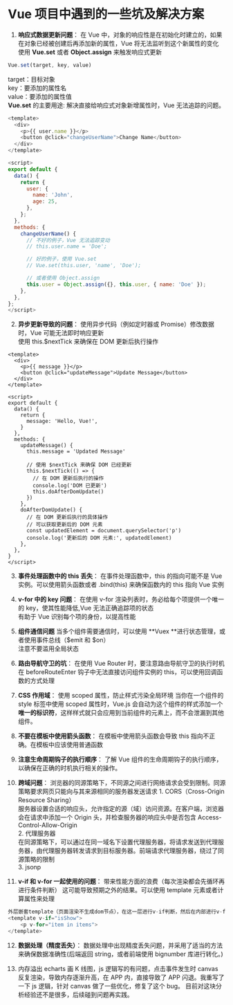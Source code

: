 # Vue 项目中遇到的一些坑及解决方案

1. **响应式数据更新问题**：
   在 Vue 中，对象的响应性是在初始化时建立的，如果在对象已经被创建后再添加新的属性，Vue 将无法监听到这个新属性的变化
   使用 **Vue.set** 或者 **Object.assign** 来触发响应式更新

```js
Vue.set(target, key, value)
```

target：目标对象  
key：要添加的属性名  
value：要添加的属性值  
**Vue.set** 的主要用途: 解决直接给响应式对象新增属性时，Vue 无法追踪的问题。

```js
<template>
  <div>
    <p>{{ user.name }}</p>
    <button @click="changeUserName">Change Name</button>
  </div>
</template>

<script>
export default {
  data() {
    return {
      user: {
        name: 'John',
        age: 25,
      },
    };
  },
  methods: {
    changeUserName() {
      // 不好的例子，Vue 无法追踪变动
      // this.user.name = 'Doe';

      // 好的例子，使用 Vue.set
      // Vue.set(this.user, 'name', 'Doe');

      // 或者使用 Object.assign
      this.user = Object.assign({}, this.user, { name: 'Doe' });
    },
  },
};
</script>

```

2. **异步更新导致的问题**：
   使用异步代码（例如定时器或 Promise）修改数据时，Vue 可能无法即时响应更新  
   使用 this.$nextTick 来确保在 DOM 更新后执行操作

```vue
<template>
  <div>
    <p>{{ message }}</p>
    <button @click="updateMessage">Update Message</button>
  </div>
</template>

<script>
export default {
  data() {
    return {
      message: 'Hello, Vue!',
    }
  },
  methods: {
    updateMessage() {
      this.message = 'Updated Message'

      // 使用 $nextTick 来确保 DOM 已经更新
      this.$nextTick(() => {
        // 在 DOM 更新后执行的操作
        console.log('DOM 已更新')
        this.doAfterDomUpdate()
      })
    },
    doAfterDomUpdate() {
      // 在 DOM 更新后执行的具体操作
      // 可以获取更新后的 DOM 元素
      const updatedElement = document.querySelector('p')
      console.log('更新后的 DOM 元素:', updatedElement)
    },
  },
}
</script>
```

3. **事件处理函数中的 this 丢失**：
   在事件处理函数中，this 的指向可能不是 Vue 实例。可以使用箭头函数或者 .bind(this) 来确保函数内的 this 指向 Vue 实例

4. **v-for 中的 key 问题**：
   在使用 v-for 渲染列表时，务必给每个项提供一个唯一的 key，使其性能降低,Vue 无法正确追踪项的状态  
   有助于 Vue 识别每个项的身份，以提高性能

5. **组件通信问题**
   当多个组件需要通信时，可以使用 **Vuex **进行状态管理，或者使用事件总线（$emit 和 $on）  
   注意不要滥用全局状态

6. **路由导航守卫的坑**：
   在使用 Vue Router 时，要注意路由导航守卫的执行时机  
   在 beforeRouteEnter 钩子中无法直接访问组件实例的 this，可以使用回调函数的方式处理

7. **CSS 作用域**：
   使用 scoped 属性，防止样式污染全局环境
   当你在一个组件的 style 标签中使用 scoped 属性时，Vue.js 会自动为这个组件的样式添加一个**唯一的标识符**，这样样式就只会应用到当前组件的元素上，而不会泄漏到其他组件。

8. **不要在模板中使用箭头函数**：
   在模板中使用箭头函数会导致 this 指向不正确。在模板中应该使用普通函数

9. **注意生命周期钩子的执行顺序**：
   了解 Vue 组件的生命周期钩子的执行顺序，以确保在正确的时机执行相关的操作。

10. **跨域问题**：
    浏览器的同源策略下，不同源之间进行网络请求会受到限制。同源策略要求网页只能向与其来源相同的服务器发送请求 1. CORS（Cross-Origin Resource Sharing）  
    服务器设置合适的响应头，允许指定的源（域）访问资源。在客户端，浏览器会在请求中添加一个 Origin 头，并检查服务器的响应头中是否包含 Access-Control-Allow-Origin  
     2. 代理服务器  
    在同源策略下，可以通过在同一域名下设置代理服务器，将请求发送到代理服务器，由代理服务器转发请求到目标服务器。前端请求代理服务器，绕过了同源策略的限制  
     3. jsonp

11. **v-if 和 v-for 一起使用的问题**：
    带来性能方面的浪费（每次渲染都会先循环再进行条件判断）
    这可能导致预期之外的结果。可以使用 template 元素或者计算属性来处理

```js
外层嵌套template（页面渲染不生成dom节点），在这一层进行v-if判断，然后在内部进行v-for循环
<template v-if="isShow">
    <p v-for="item in items">
</template>
```

12. **数据处理（精度丢失）**：
    数据处理中出现精度丢失问题，并采用了适当的方法来确保数据准确性(后端返回 string，或者前端使用 bignumber 库进行转化。)

13. 内存溢出
    echarts 画 K 线图，js 逻辑写的有问题，点击事件发生时 canvas 反复渲染，导致内存逐渐升高，在 APP 内，直接导致了 APP 闪退。我重写了一下 js 逻辑，针对 canvas 做了一些优化，修复了这个 bug。
    目前对这块分析经验还不是很多，后续碰到问题再实践。
